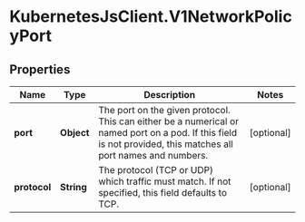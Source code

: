 # KubernetesJsClient.V1NetworkPolicyPort

## Properties
Name | Type | Description | Notes
------------ | ------------- | ------------- | -------------
**port** | **Object** | The port on the given protocol. This can either be a numerical or named port on a pod. If this field is not provided, this matches all port names and numbers. | [optional] 
**protocol** | **String** | The protocol (TCP or UDP) which traffic must match. If not specified, this field defaults to TCP. | [optional] 


